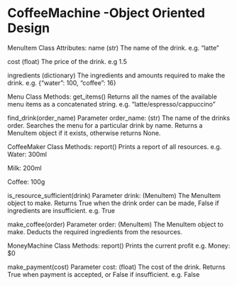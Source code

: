 # CoffeeMachine -Object Oriented Design

MenuItem Class
Attributes:
name
(str) The name of the drink.
e.g. “latte”

cost
(float) The price of the drink.
e.g 1.5

ingredients
(dictionary) The ingredients and amounts required to make the drink.
e.g. {“water”: 100, “coffee”: 16}



Menu Class
Methods:
get_items()
Returns all the names of the available menu items as a concatenated string.
e.g. “latte/espresso/cappuccino”


find_drink(order_name)
Parameter order_name: (str) The name of the drinks order.
Searches the menu for a particular drink by name. Returns a MenuItem object if it exists, otherwise returns None.



CoffeeMaker Class
Methods:
report()
Prints a report of all resources.
e.g.
Water: 300ml

Milk: 200ml

Coffee: 100g


is_resource_sufficient(drink)
Parameter drink: (MenuItem) The MenuItem object to make.
Returns True when the drink order can be made, False if ingredients are insufficient.
e.g.
True


make_coffee(order)
Parameter order: (MenuItem) The MenuItem object to make.
Deducts the required ingredients from the resources.



MoneyMachine Class
Methods:
report()
Prints the current profit
e.g.
Money: $0


make_payment(cost)
Parameter cost: (float) The cost of the drink.
Returns True when payment is accepted, or False if insufficient.
e.g. False

